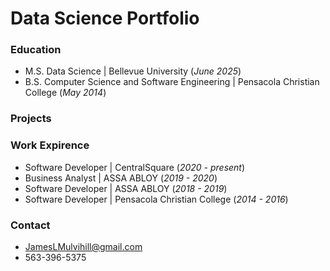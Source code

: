 # Data Science Portfolio

### Education
- M.S. Data Science | Bellevue University (_June 2025_)
- B.S. Computer Science and Software Engineering | Pensacola Christian College (_May 2014_)

### Projects


### Work Expirence
- Software Developer | CentralSquare (_2020 - present_)
- Business Analyst   | ASSA ABLOY (_2019 - 2020_)
- Software Developer | ASSA ABLOY (_2018 - 2019_)
- Software Developer | Pensacola Christian College (_2014 - 2016_)

### Contact 
- JamesLMulvihill@gmail.com
- 563-396-5375
